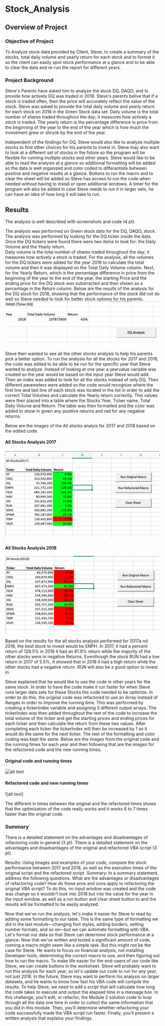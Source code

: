 # Stock_Analysis

## Overview of Project

### Objective of Project

To Analyze stock data provided by Client, Steve,  to create a summary of the stocks, total daily volume and yearly return for each stock and to format it so the client can easily spot stock performance at a glance and to be able to clear the data and re-run the report for different years. 

### Project Background

Steve's Parents have asked him to analyze the stock DQ, DAQO, and to provide how actively DQ was traded in 2018. Steve's parents belive that if a stock is traded often, then the price will accurately reflect the value of the stock.  Steve was asked to provide the total daily volume and yearly return for each stock on 2018 in the Green Stock data set. Daily volume is the total number of shares traded throughout the day; it measures how actively a stock is traded. The yearly return is the percentage difference in price from the beginning of the year to the end of the year which is how much the investment grew or shrunk by the end of the year.

Independent of the findings for DQ, Steve would also like to analyze multiple stocks to find other choices for his parents to invest in.
Steve may also want to look at a different set of stocks in the future so the program will be flexible for running multiple stocks and other years. 
Steve would like to be able to read the analysis at a glance so additional formatting will be added so the data is well organized and color coded to differantiate between positive and negative results at a glance. Buttons to run the macro and to clear the sheet will be added so Steve has access to run the code when needed without having to install or open additional windows. A timer for the program will also be added in case Steve needs to run it in larger sets, he can have an idea of how long it will take to run. 

## Results

The analysis is well described with screenshots and code (4 pt).

The analysis was performed on Green stock data for the DQ, DAQO, stock. The analysis was performed by looking for the DQ ticker inside the data. Once the DQ tickers were found there were two items to look for: the Daily Volume and the Yearly return.  
Daily volume is the total number of shares traded throughout the day; it measures how actively a stock is traded. For the analysis, all the volumes for the DQ tickers were added for the year 2018 to calculate the total volume and then it was displayed on the Total Daily Volume column. Next, for the Yearly Return, which is the percentage difference in price from the beginning of the year to the end of the year, the starting Price and the ending price for the DQ stock was substracted and then shown as a percentage in the Return column. 
Below are the results of the analysis for the DQ stock for 2018, showing that the performance of the stock did not do well so Steve needed to look for better stock options for his parents. 
![alt text](https://github.com/sandramcardona/Stock_Analysis/blob/master/Resources/DQ_2018_Stock_Analysis.png)

Steve then wanted to see all the other stocks analysis to help his parents pick a better option. To run the analysis for all the stocks for 2017 and 2018, the code was edited to be able to be run for the specific year that Steve wanted to analyze. Instead of looking at one year a yearvalue variable was created so the year would be based on the input year Steve would add. Then an index was added to look for all the stocks instead of only DQ. Then different parameters were added so the code would recognize where the first line and last line of each stock was located in the list in order to add the correct Total Volumes and calculate the Yearly return correctly. This values were then placed into a table where the Stocks Year, Ticker name, Total Daily Volume and Return. The table was then formatted and the color was added to show in green any positive returns and red for any negative returns. 


Below are the images of the All stocks analyis for 2017 and 2018 based on the edited code. 
#### All Stocks Analysis 2017
![alt text](https://github.com/sandramcardona/Stock_Analysis/blob/master/Resources/2017%20All%20Stoks%20Analysis_VBA_Challenge.png)

#### All Stocks Analysis 2018
![alt text](https://github.com/sandramcardona/Stock_Analysis/blob/master/Resources/2018%20All%20Stocks%20Analysis_VBA_Challenge.png)

Based on the results for the all stocks analysis performed for 2017a nd 2018, the best stock to invest would be ENPH. In 2017, it had a percent return of 129.5% in 2018 it had an 81.9% return while the majority of the other stocks were in negative Returns. Eventhough the stock RUN had a low return in 2017 of 5.5%, it showed that in 2018 it had a high return while the other stocks had a negative return. RUN will also be a good option to invest in.  

Steve explained that he would like to use the code in other years for the same stock. In order to have the code make it run faster for when Steve runs larger data sets for these Stocks the code needed to be optimize.  In order to do this, the original code was refactored to use an Array instead of Ranges in order to improve the running time. This was performed by creating a tickerIndex variable and assigning 3 different output arrays. The tickerIndex was then added throughout the rest of the code to increase the total volume of the ticker and get the starting prices and ending prices for each ticker and then calculate the return from these two values. After completing each ticker the tickerIndex will then be increased by 1 so it would do the same for the next ticker. The rest of the formatting and color coding was kept the same. Below are the images from the original code and the running times for each year and then following that are the images for the refactored code and the new running times. 

#### Original code and running times
![alt text]( )


#### Refactored code and new running times

![alt text]

The different in times between the original and the refactored times shows that the optimization of the code really works and it works 6 to 7 times faster than the original code. 


### Summary
There is a detailed statement on the advantages and disadvantages of refactoring code in general (3 pt).
There is a detailed statement on the advantages and disadvantages of the original and refactored VBA script (3 pt).



Results: Using images and examples of your code, compare the stock performance between 2017 and 2018, as well as the execution times of the original script and the refactored script.
Summary: In a summary statement, address the following questions.
What are the advantages or disadvantages of refactoring code?
How do these pros and cons apply to refactoring the original VBA script?
To do this, nn input window was created and the code was change so it wouldn't look into 2018 but into the value for the year in the input window. as well as a run button and clear sheet button to and the results will be formatted to be easily analyzed. 

Now that we've run the analysis, let's make it easier for Steve to read by adding some formatting to our table. This is the same type of formatting we did in the last module—changing font styles, adding borders, setting number formats, and so on—but we can automate formatting with VBA.
Let's format our data so that Steve can determine stock performance at a glance.
Now that we've written and tested a significant amount of code, running a macro might seem like a simple task. But this might not be the case for Steve. He wants to focus on financial analysis, not installing Developer tools, determining the correct macro to use, and then figuring out how to run the macro. To make life easier for the end-users of our code like Steve, we can create buttons in the worksheet.
Steve will probably want to run this analysis for each year, so let's update our code to run for any year, not just 2018.
In the future, Steve may want to perform his analysis on larger datasets, and he wants to know how fast his VBA code will compile the results. To help Steve, we need to add a script that will calculate how long the code takes to execute and output the elapsed time in a message box.
In this challenge, you’ll edit, or refactor, the Module 2 solution code to loop through all the data one time in order to collect the same information that you did in this module. Then, you’ll determine whether refactoring your code successfully made the VBA script run faster. Finally, you’ll present a written analysis that explains your findings.
